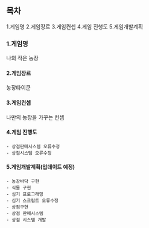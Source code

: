 ## 목차
1.게임명
2.게임장르
3.게임컨셉
4.게임 진행도
5.게임개발계획






### 1.게임명

나의 작은 농장
#### 2.게임장르

농장타이쿤

#### 3.게임컨셉

나만의 농장을 가꾸는 컨셉 

#### 4.게임 진행도
    - 상점판매시스템 오류수정
    - 상점시스템 오류수정



#### 5.게임개발계획(업데이트 예정)
    - 농장바닥 구현
    - 식물 구현
    - 심기 프로그래밍
    - 심기 스크립트 오류수정
    - 상점구현
    - 상점 판매시스템 
    - 상점 시스템 개발
   
